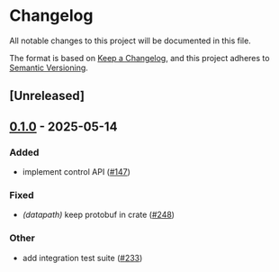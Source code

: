 # Changelog

All notable changes to this project will be documented in this file.

The format is based on [Keep a Changelog](https://keepachangelog.com/en/1.0.0/),
and this project adheres to [Semantic Versioning](https://semver.org/spec/v2.0.0.html).

## [Unreleased]

## [0.1.0](https://github.com/agntcy/agp/releases/tag/agp-controller-v0.1.0) - 2025-05-14

### Added

- implement control API ([#147](https://github.com/agntcy/agp/pull/147))

### Fixed

- *(datapath)* keep protobuf in crate ([#248](https://github.com/agntcy/agp/pull/248))

### Other

- add integration test suite ([#233](https://github.com/agntcy/agp/pull/233))
